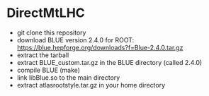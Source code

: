 # DirectMtLHC

- git clone this repository
- download BLUE version 2.4.0 for ROOT: https://blue.hepforge.org/downloads?f=Blue-2.4.0.tar.gz
- extract the tarball
- extract BLUE_custom.tar.gz in the BLUE directory (called 2.4.0)
- compile BLUE (make)
- link libBlue.so to the main directory
- extract atlasrootstyle.tar.gz in your home directory
